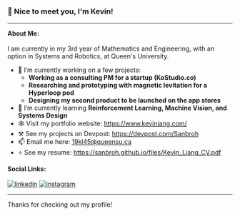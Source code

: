 ### 👋 Nice to meet you, I'm Kevin!
---
**About Me:** <br><br>
I am currently in my 3rd year of Mathematics and Engineering, with an option in Systems and Robotics, at Queen's University.

- 🚅 I’m currently working on a few projects:
  - **Working as a consulting PM for a startup (KoStudio.co)**
  - **Researching and prototyping with magnetic levitation for a Hyperloop pod**
  - **Designing my second product to be launched on the app stores**
- 🌱 I’m currently learning **Reinforcement Learning, Machine Vision, and Systems Design**
- 🕸️ Visit my portfolio website: https://www.keviniang.com/
- ⚒️ See my projects on Devpost: https://devpost.com/Sanbroh
- 📫 Email me here: 19kl45@queensu.ca
- ⭐ See my resume: https://sanbroh.github.io/files/Kevin_Liang_CV.pdf

**Social Links:** <br><br>
[![linkedin](https://github.com/shikhar1020jais1/Git-Social/blob/master/Icons/LinkedIn.png (LinkedIn))][1]
[![instagram](https://github.com/shikhar1020jais1/Git-Social/blob/master/Icons/Instagram.png (Instagram))][2]

[1]: https://www.linkedin.com/in/keviniang
[2]: https://www.instagram.com/keviniang

---

Thanks for checking out my profile!
